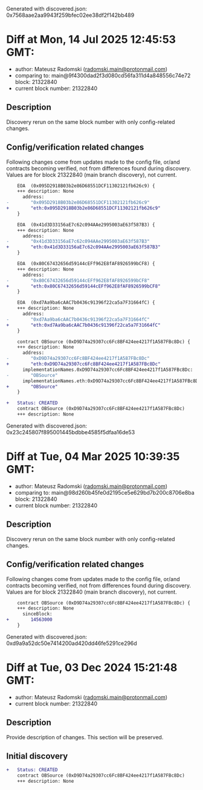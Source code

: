 Generated with discovered.json: 0x7568aae2aa9943f259bfec02ee38df2f142bb489

# Diff at Mon, 14 Jul 2025 12:45:53 GMT:

- author: Mateusz Radomski (<radomski.main@protonmail.com>)
- comparing to: main@9f4300dad2f3d080cd56fa311d4a848556c74e72 block: 21322840
- current block number: 21322840

## Description

Discovery rerun on the same block number with only config-related changes.

## Config/verification related changes

Following changes come from updates made to the config file,
or/and contracts becoming verified, not from differences found during
discovery. Values are for block 21322840 (main branch discovery), not current.

```diff
    EOA  (0x095D2918B03b2e86D68551DCF11302121fb626c9) {
    +++ description: None
      address:
-        "0x095D2918B03b2e86D68551DCF11302121fb626c9"
+        "eth:0x095D2918B03b2e86D68551DCF11302121fb626c9"
    }
```

```diff
    EOA  (0x41d3D33156aE7c62c094AAe2995003aE63f587B3) {
    +++ description: None
      address:
-        "0x41d3D33156aE7c62c094AAe2995003aE63f587B3"
+        "eth:0x41d3D33156aE7c62c094AAe2995003aE63f587B3"
    }
```

```diff
    EOA  (0x80C67432656d59144cEFf962E8fAF8926599bCF8) {
    +++ description: None
      address:
-        "0x80C67432656d59144cEFf962E8fAF8926599bCF8"
+        "eth:0x80C67432656d59144cEFf962E8fAF8926599bCF8"
    }
```

```diff
    EOA  (0xd7Aa9ba6cAAC7b0436c91396f22ca5a7F31664fC) {
    +++ description: None
      address:
-        "0xd7Aa9ba6cAAC7b0436c91396f22ca5a7F31664fC"
+        "eth:0xd7Aa9ba6cAAC7b0436c91396f22ca5a7F31664fC"
    }
```

```diff
    contract OBSource (0xD9D74a29307cc6Fc8BF424ee4217f1A587FBc8Dc) {
    +++ description: None
      address:
-        "0xD9D74a29307cc6Fc8BF424ee4217f1A587FBc8Dc"
+        "eth:0xD9D74a29307cc6Fc8BF424ee4217f1A587FBc8Dc"
      implementationNames.0xD9D74a29307cc6Fc8BF424ee4217f1A587FBc8Dc:
-        "OBSource"
      implementationNames.eth:0xD9D74a29307cc6Fc8BF424ee4217f1A587FBc8Dc:
+        "OBSource"
    }
```

```diff
+   Status: CREATED
    contract OBSource (0xD9D74a29307cc6Fc8BF424ee4217f1A587FBc8Dc)
    +++ description: None
```

Generated with discovered.json: 0x23c245807f895001445bdbbe4585f5dfaa16de53

# Diff at Tue, 04 Mar 2025 10:39:35 GMT:

- author: Mateusz Radomski (<radomski.main@protonmail.com>)
- comparing to: main@98d260b45fe0d2195ce5e629bd7b200c8706e8ba block: 21322840
- current block number: 21322840

## Description

Discovery rerun on the same block number with only config-related changes.

## Config/verification related changes

Following changes come from updates made to the config file,
or/and contracts becoming verified, not from differences found during
discovery. Values are for block 21322840 (main branch discovery), not current.

```diff
    contract OBSource (0xD9D74a29307cc6Fc8BF424ee4217f1A587FBc8Dc) {
    +++ description: None
      sinceBlock:
+        14563000
    }
```

Generated with discovered.json: 0xd9a9a52dc50e7414200ad420dd46fe5291ce296d

# Diff at Tue, 03 Dec 2024 15:21:48 GMT:

- author: Mateusz Radomski (<radomski.main@protonmail.com>)
- current block number: 21322840

## Description

Provide description of changes. This section will be preserved.

## Initial discovery

```diff
+   Status: CREATED
    contract OBSource (0xD9D74a29307cc6Fc8BF424ee4217f1A587FBc8Dc)
    +++ description: None
```
